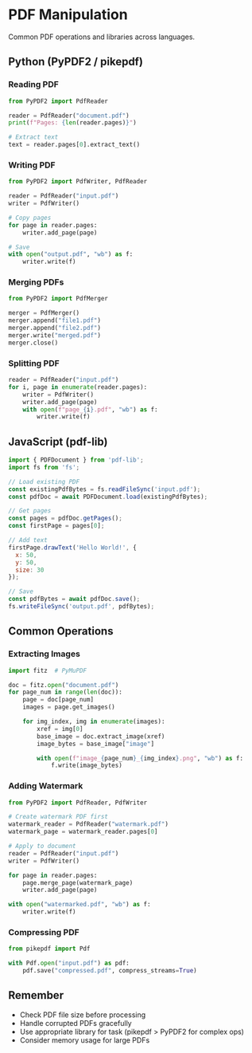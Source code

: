 # PDF Manipulation

Common PDF operations and libraries across languages.

## Python (PyPDF2 / pikepdf)

### Reading PDF
```python
from PyPDF2 import PdfReader

reader = PdfReader("document.pdf")
print(f"Pages: {len(reader.pages)}")

# Extract text
text = reader.pages[0].extract_text()
```

### Writing PDF
```python
from PyPDF2 import PdfWriter, PdfReader

reader = PdfReader("input.pdf")
writer = PdfWriter()

# Copy pages
for page in reader.pages:
    writer.add_page(page)

# Save
with open("output.pdf", "wb") as f:
    writer.write(f)
```

### Merging PDFs
```python
from PyPDF2 import PdfMerger

merger = PdfMerger()
merger.append("file1.pdf")
merger.append("file2.pdf")
merger.write("merged.pdf")
merger.close()
```

### Splitting PDF
```python
reader = PdfReader("input.pdf")
for i, page in enumerate(reader.pages):
    writer = PdfWriter()
    writer.add_page(page)
    with open(f"page_{i}.pdf", "wb") as f:
        writer.write(f)
```

## JavaScript (pdf-lib)

```javascript
import { PDFDocument } from 'pdf-lib';
import fs from 'fs';

// Load existing PDF
const existingPdfBytes = fs.readFileSync('input.pdf');
const pdfDoc = await PDFDocument.load(existingPdfBytes);

// Get pages
const pages = pdfDoc.getPages();
const firstPage = pages[0];

// Add text
firstPage.drawText('Hello World!', {
  x: 50,
  y: 50,
  size: 30
});

// Save
const pdfBytes = await pdfDoc.save();
fs.writeFileSync('output.pdf', pdfBytes);
```

## Common Operations

### Extracting Images
```python
import fitz  # PyMuPDF

doc = fitz.open("document.pdf")
for page_num in range(len(doc)):
    page = doc[page_num]
    images = page.get_images()

    for img_index, img in enumerate(images):
        xref = img[0]
        base_image = doc.extract_image(xref)
        image_bytes = base_image["image"]

        with open(f"image_{page_num}_{img_index}.png", "wb") as f:
            f.write(image_bytes)
```

### Adding Watermark
```python
from PyPDF2 import PdfReader, PdfWriter

# Create watermark PDF first
watermark_reader = PdfReader("watermark.pdf")
watermark_page = watermark_reader.pages[0]

# Apply to document
reader = PdfReader("input.pdf")
writer = PdfWriter()

for page in reader.pages:
    page.merge_page(watermark_page)
    writer.add_page(page)

with open("watermarked.pdf", "wb") as f:
    writer.write(f)
```

### Compressing PDF
```python
from pikepdf import Pdf

with Pdf.open("input.pdf") as pdf:
    pdf.save("compressed.pdf", compress_streams=True)
```

## Remember
- Check PDF file size before processing
- Handle corrupted PDFs gracefully
- Use appropriate library for task (pikepdf > PyPDF2 for complex ops)
- Consider memory usage for large PDFs
